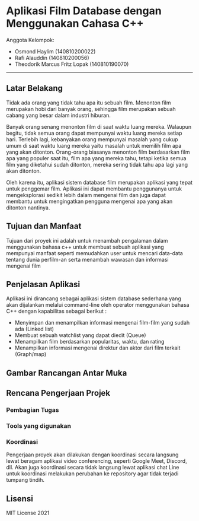 # Aplikasi Film Database dengan Menggunakan Cahasa C++

Anggota Kelompok:
* Osmond Haylim (140810200022)
* Rafi Alauddin (140810200056)
* Theodorik Marcus Fritz Lopak (140810190070)
---
## Latar Belakang

Tidak ada orang yang tidak tahu apa itu sebuah film. Menonton film merupakan hobi dari banyak orang, sehingga film merupakan sebuah cabang yang besar dalam industri hiburan.

Banyak orang senang menonton film di saat waktu luang mereka. Walaupun begitu, tidak semua orang dapat mempunyai waktu luang mereka setiap hari. Terlebih lagi, kebanyakan orang mempunyai masalah yang cukup umum di saat waktu luang mereka yaitu masalah untuk memilih film apa yang akan ditonton. Orang-orang biasanya menonton film berdasarkan film apa yang populer saat itu, film apa yang mereka tahu, tetapi ketika semua film yang diketahui sudah ditonton, mereka sering tidak tahu apa lagi yang akan ditonton.

Oleh karena itu, aplikasi sistem database film merupakan aplikasi yang tepat untuk penggemar film. Aplikasi ini dapat membantu penggunanya untuk mengeksplorasi sedikit lebih dalam mengenai film dan juga dapat membantu untuk mengingatkan pengguna mengenai apa yang akan ditonton nantinya.

## Tujuan dan Manfaat

Tujuan dari proyek ini adalah untuk menambah pengalaman dalam menggunakan bahasa c++ untuk membuat sebuah aplikasi yang mempunyai manfaat seperti memudahkan user untuk mencari data-data tentang dunia perfilm-an serta menambah wawasan dan informasi mengenai film

## Penjelasan Aplikasi

Aplikasi ini dirancang sebagai aplikasi sistem database sederhana yang akan dijalankan melalui command-line oleh operator menggunakan bahasa C++ dengan kapabilitas sebagai berikut :
* Menyimpan dan menampilkan informasi mengenai film-film yang sudah ada (Linked list)
* Membuat sebuah watchlist yang dapat diedit (Queue)
* Menampilkan film berdasarkan popularitas, waktu, dan rating 
* Menampilkan informasi mengenai direktur dan aktor dari film terkait (Graph/map)


## Gambar Rancangan Antar Muka
<!--
Buat rancangan antar muka selengkap mungkin sesuai fungsi aplikasinya. rancangan antar muka
diusahakan serapih dan seindah mungkin. tools yang digunakan dalam pembuatan rancangan gambar
dibebaskan sesuai kreatifitas kalian
!-->


## Rencana Pengerjaan Projek
### Pembagian Tugas



### Tools yang digunakan



### Koordinasi

Pengerjaan proyek akan dilakukan dengan koordinasi secara langsung lewat beragam aplikasi video conferencing, seperti Google Meet, Discord, dll. Akan juga koordinasi secara tidak langsung lewat aplikasi chat Line untuk koordinasi melakukan perubahan ke repository agar tidak terjadi tumpang tindih.

<!--
Dalam kondisi pandemi seperti ini, tidak memungkinkan untuk bertemu bertatap muka. Maka dari itu
jelaskan bagaimana kalian bekerja sama, berkoordinasi, pembagian kerja.Tools apa yang kalian gunakan
untuk bekerja bersama sama cth github, google docs, google meet
!-->


## Lisensi

MIT License 2021
